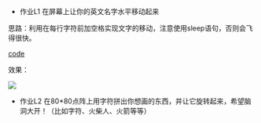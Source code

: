 * 作业L1 在屏幕上让你的英文名字水平移动起来

思路：利用在每行字符前加空格实现文字的移动，注意使用sleep语句，否则会飞得很快。

 [code](https://github.com/TooLate008/compuational_physics_N2013301890048/blob/master/code_0301.md)
 
效果：

![](http://ww4.sinaimg.cn/mw1024/6ccfb470gw1f85ynpi0izg20ms06ugnj.gif)

* 作业L2 在80*80点阵上用字符拼出你想画的东西，并让它旋转起来，希望脑洞大开！（比如字符、火柴人、火箭等等）

